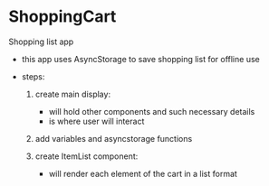 # ShoppingCart
Shopping list app

* this app uses AsyncStorage to save shopping list for offline use

* steps: 
	1. create main display:
		- will hold other components and such necessary details
		- is where user will interact

	2. add variables and asyncstorage functions
	
	3. create ItemList component:
		- will render each element of the cart in a list format
